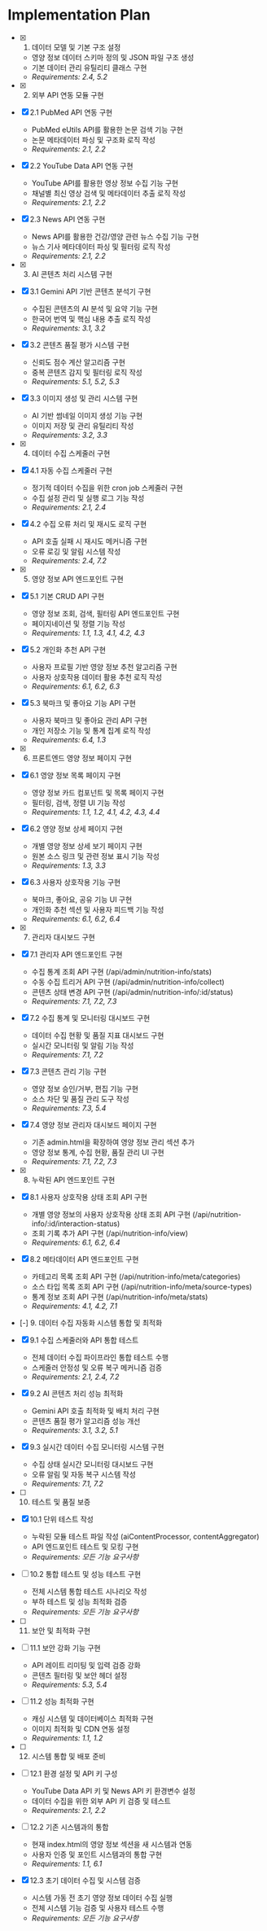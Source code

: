 # Implementation Plan

- [x] 1. 데이터 모델 및 기본 구조 설정
  - 영양 정보 데이터 스키마 정의 및 JSON 파일 구조 생성
  - 기본 데이터 관리 유틸리티 클래스 구현
  - _Requirements: 2.4, 5.2_

- [x] 2. 외부 API 연동 모듈 구현

- [x] 2.1 PubMed API 연동 구현
  - PubMed eUtils API를 활용한 논문 검색 기능 구현
  - 논문 메타데이터 파싱 및 구조화 로직 작성
  - _Requirements: 2.1, 2.2_

- [x] 2.2 YouTube Data API 연동 구현
  - YouTube API를 활용한 영상 정보 수집 기능 구현
  - 채널별 최신 영상 검색 및 메타데이터 추출 로직 작성
  - _Requirements: 2.1, 2.2_

- [x] 2.3 News API 연동 구현
  - News API를 활용한 건강/영양 관련 뉴스 수집 기능 구현
  - 뉴스 기사 메타데이터 파싱 및 필터링 로직 작성
  - _Requirements: 2.1, 2.2_

- [x] 3. AI 콘텐츠 처리 시스템 구현

- [x] 3.1 Gemini API 기반 콘텐츠 분석기 구현
  - 수집된 콘텐츠의 AI 분석 및 요약 기능 구현
  - 한국어 번역 및 핵심 내용 추출 로직 작성
  - _Requirements: 3.1, 3.2_

- [x] 3.2 콘텐츠 품질 평가 시스템 구현
  - 신뢰도 점수 계산 알고리즘 구현
  - 중복 콘텐츠 감지 및 필터링 로직 작성
  - _Requirements: 5.1, 5.2, 5.3_

- [x] 3.3 이미지 생성 및 관리 시스템 구현
  - AI 기반 썸네일 이미지 생성 기능 구현
  - 이미지 저장 및 관리 유틸리티 작성
  - _Requirements: 3.2, 3.3_

- [x] 4. 데이터 수집 스케줄러 구현

- [x] 4.1 자동 수집 스케줄러 구현
  - 정기적 데이터 수집을 위한 cron job 스케줄러 구현
  - 수집 설정 관리 및 실행 로그 기능 작성
  - _Requirements: 2.1, 2.4_

- [x] 4.2 수집 오류 처리 및 재시도 로직 구현
  - API 호출 실패 시 재시도 메커니즘 구현
  - 오류 로깅 및 알림 시스템 작성
  - _Requirements: 2.4, 7.2_

- [x] 5. 영양 정보 API 엔드포인트 구현

- [x] 5.1 기본 CRUD API 구현
  - 영양 정보 조회, 검색, 필터링 API 엔드포인트 구현
  - 페이지네이션 및 정렬 기능 작성
  - _Requirements: 1.1, 1.3, 4.1, 4.2, 4.3_

- [x] 5.2 개인화 추천 API 구현
  - 사용자 프로필 기반 영양 정보 추천 알고리즘 구현
  - 사용자 상호작용 데이터 활용 추천 로직 작성
  - _Requirements: 6.1, 6.2, 6.3_

- [x] 5.3 북마크 및 좋아요 기능 API 구현
  - 사용자 북마크 및 좋아요 관리 API 구현
  - 개인 저장소 기능 및 통계 집계 로직 작성
  - _Requirements: 6.4, 1.3_

- [x] 6. 프론트엔드 영양 정보 페이지 구현

- [x] 6.1 영양 정보 목록 페이지 구현
  - 영양 정보 카드 컴포넌트 및 목록 페이지 구현
  - 필터링, 검색, 정렬 UI 기능 작성
  - _Requirements: 1.1, 1.2, 4.1, 4.2, 4.3, 4.4_

- [x] 6.2 영양 정보 상세 페이지 구현
  - 개별 영양 정보 상세 보기 페이지 구현
  - 원본 소스 링크 및 관련 정보 표시 기능 작성
  - _Requirements: 1.3, 3.3_

- [x] 6.3 사용자 상호작용 기능 구현
  - 북마크, 좋아요, 공유 기능 UI 구현
  - 개인화 추천 섹션 및 사용자 피드백 기능 작성
  - _Requirements: 6.1, 6.2, 6.4_

- [x] 7. 관리자 대시보드 구현

- [x] 7.1 관리자 API 엔드포인트 구현
  - 수집 통계 조회 API 구현 (/api/admin/nutrition-info/stats)
  - 수동 수집 트리거 API 구현 (/api/admin/nutrition-info/collect)
  - 콘텐츠 상태 변경 API 구현 (/api/admin/nutrition-info/:id/status)
  - _Requirements: 7.1, 7.2, 7.3_

- [x] 7.2 수집 통계 및 모니터링 대시보드 구현
  - 데이터 수집 현황 및 품질 지표 대시보드 구현
  - 실시간 모니터링 및 알림 기능 작성
  - _Requirements: 7.1, 7.2_

- [x] 7.3 콘텐츠 관리 기능 구현
  - 영양 정보 승인/거부, 편집 기능 구현
  - 소스 차단 및 품질 관리 도구 작성
  - _Requirements: 7.3, 5.4_

- [x] 7.4 영양 정보 관리자 대시보드 페이지 구현
  - 기존 admin.html을 확장하여 영양 정보 관리 섹션 추가
  - 영양 정보 통계, 수집 현황, 품질 관리 UI 구현
  - _Requirements: 7.1, 7.2, 7.3_

- [x] 8. 누락된 API 엔드포인트 구현





- [x] 8.1 사용자 상호작용 상태 조회 API 구현


  - 개별 영양 정보의 사용자 상호작용 상태 조회 API 구현 (/api/nutrition-info/:id/interaction-status)
  - 조회 기록 추가 API 구현 (/api/nutrition-info/view)
  - _Requirements: 6.1, 6.2, 6.4_

- [x] 8.2 메타데이터 API 엔드포인트 구현

  - 카테고리 목록 조회 API 구현 (/api/nutrition-info/meta/categories)
  - 소스 타입 목록 조회 API 구현 (/api/nutrition-info/meta/source-types)
  - 통계 정보 조회 API 구현 (/api/nutrition-info/meta/stats)
  - _Requirements: 4.1, 4.2, 7.1_

- [-] 9. 데이터 수집 자동화 시스템 통합 및 최적화








- [x] 9.1 수집 스케줄러와 API 통합 테스트









  - 전체 데이터 수집 파이프라인 통합 테스트 수행
  - 스케줄러 안정성 및 오류 복구 메커니즘 검증
  - _Requirements: 2.1, 2.4, 7.2_

- [x] 9.2 AI 콘텐츠 처리 성능 최적화
















  - Gemini API 호출 최적화 및 배치 처리 구현
  - 콘텐츠 품질 평가 알고리즘 성능 개선
  - _Requirements: 3.1, 3.2, 5.1_

- [x] 9.3 실시간 데이터 수집 모니터링 시스템 구현







  - 수집 상태 실시간 모니터링 대시보드 구현
  - 오류 알림 및 자동 복구 시스템 작성
  - _Requirements: 7.1, 7.2_

- [ ] 10. 테스트 및 품질 보증

- [x] 10.1 단위 테스트 작성


  - 누락된 모듈 테스트 파일 작성 (aiContentProcessor, contentAggregator)
  - API 엔드포인트 테스트 및 모킹 구현
  - _Requirements: 모든 기능 요구사항_


- [ ] 10.2 통합 테스트 및 성능 테스트 구현

  - 전체 시스템 통합 테스트 시나리오 작성
  - 부하 테스트 및 성능 최적화 검증
  - _Requirements: 모든 기능 요구사항_

- [ ] 11. 보안 및 최적화 구현

- [ ] 11.1 보안 강화 기능 구현
  - API 레이트 리미팅 및 입력 검증 강화
  - 콘텐츠 필터링 및 보안 헤더 설정
  - _Requirements: 5.3, 5.4_

- [ ] 11.2 성능 최적화 구현
  - 캐싱 시스템 및 데이터베이스 최적화 구현
  - 이미지 최적화 및 CDN 연동 설정
  - _Requirements: 1.1, 1.2_

- [ ] 12. 시스템 통합 및 배포 준비

- [ ] 12.1 환경 설정 및 API 키 구성
  - YouTube Data API 키 및 News API 키 환경변수 설정
  - 데이터 수집을 위한 외부 API 키 검증 및 테스트
  - _Requirements: 2.1, 2.2_

- [ ] 12.2 기존 시스템과의 통합
  - 현재 index.html의 영양 정보 섹션을 새 시스템과 연동
  - 사용자 인증 및 포인트 시스템과의 통합 구현
  - _Requirements: 1.1, 6.1_

- [x] 12.3 초기 데이터 수집 및 시스템 검증






  - 시스템 가동 전 초기 영양 정보 데이터 수집 실행
  - 전체 시스템 기능 검증 및 사용자 테스트 수행
  - _Requirements: 모든 기능 요구사항_